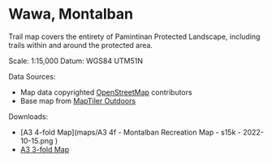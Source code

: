 # Wawa, Montalban

Trail map covers the entirety of Pamintinan Protected Landscape, including trails within and around the protected area.

Scale: 1:15,000
Datum: WGS84 UTM51N

Data Sources:
* Map data copyrighted [OpenStreetMap](https://www.openstreetmap.org) contributors
* Base map from [MapTiler Outdoors](https://www.maptiler.com)

Downloads:
* [A3 4-fold Map](maps/A3 4f - Montalban Recreation Map - s15k - 2022-10-15.png )
* [A3 3-fold Map](https://bit.ly/3QaQoRl)
